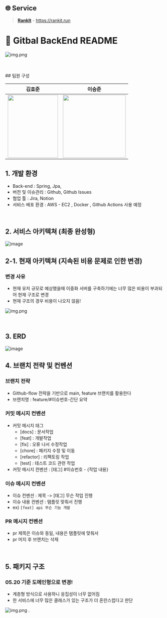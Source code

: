 ## 🌐 Service
> **[RankIt](https://rankit.run)** - https://rankit.run




# 📖 Gitbal BackEnd README


![img.png](img/img.png)

<br>


<br>
## 팀원 구성

<div align="center">

|                       **김효준**                       |                        **이승준**                        |
|:---------------------------------------------------:|:-----------------------------------------------------:|
| <img src="img/hyojun.png" width=160px height=200px> | <img src="img/seungjun.png" widht=200px height=200px> |

</div>


## 1. 개발 환경

- Back-end : Spring, Jpa, 
- 버전 및 이슈관리 : Github, Github Issues
- 협업 툴 : Jira, Notion 
- 서비스 배포 환경 : AWS - EC2 , Docker , Github Actions 사용 예정 
 <br>

## 2. 서비스 아키텍쳐 (최종 완성형)
![image](https://github.com/user-attachments/assets/1fe4896c-4a5c-4756-9337-6c02970a47e6)



## 2-1. 현재 아키텍쳐 (지속된 비용 문제로 인한 변경)

### 변경 사유
- 현재 유저 규모로 예상했을때 이중화 서버를 구축하기에는 너무 많은 비용이 부과되어 현재 구조로 변경
- 현재 구조의 경우 비용이 나오지 않음!

![img.png](https://github.com/user-attachments/assets/2d6ddd97-04ef-481c-b2e3-c52ef8bfe0b1)



<br>

 ## 3. ERD
 
![image](https://github.com/user-attachments/assets/5c8108bb-c155-4127-a7e6-d730e5de3f1e)

## 4. 브랜치 전략 및 컨벤션

### 브랜치 전략

- Github-flow 전략을 기반으로 main, feature 브랜치를 활용한다
- 브랜치명 : feature/#이슈번호-간단 요약

### 커밋 메시지 컨벤션
- 커밋 메시지 태그 
  - [docs] : 문서작업
  - [feat] : 개발작업
  - [fix] : 오류 나서 수정작업
  - [chore] : 패키지 수정 및 이동
  - [refactor] : 리팩토링 작업
  - [test] : 테스트 코드 관련 작업
- 커밋 메시지 컨벤션 : [태그] #이슈번호 - {작업 내용}

### 이슈 메시지 컨벤션
- 이슈 컨벤션 : 제목 -> [태그] 무슨 작업 진행
- 이슈 내용 컨벤션 : 탬플릿 맞춰서 진행
- ex) `[feat] api 무슨 기능 개발`

### PR 메시지 컨벤션
- pr 제목은 이슈와 동일, 내용은 탬플릿에 맞춰서
- pr 머지 후 브랜치는 삭제

<br>



## 5. 패키지 구조

### 05.20 기준 도메인형으로 변경!

- 계층형 방식으로 사용하니 응집성이 너무 없어짐
- 한 서비스에 너무 많은 클래스가 있는 구조가 더 혼란스럽다고 판단

![img.png](img/domainPackage.png)
.






